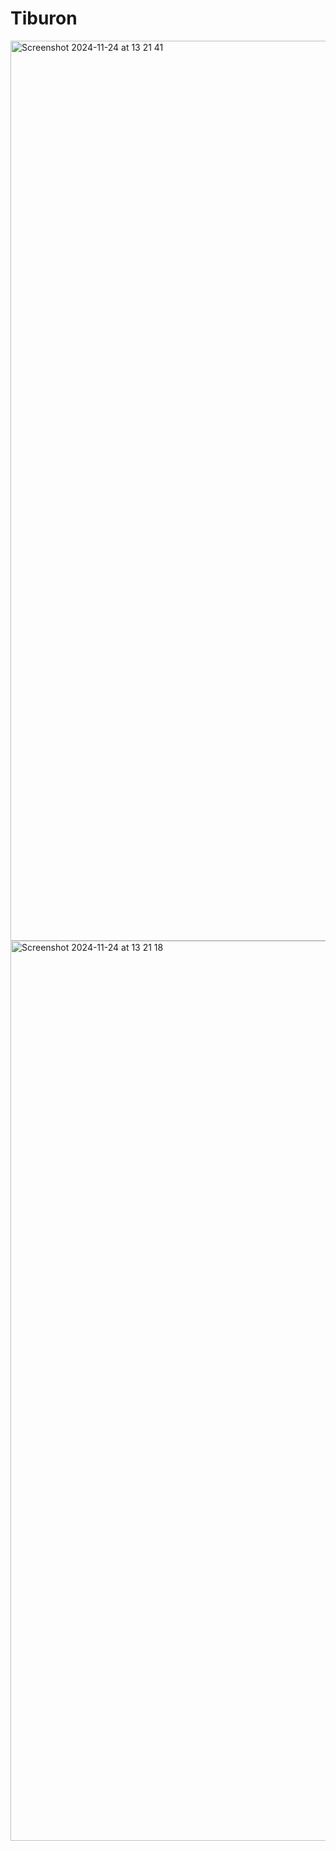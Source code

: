 # Tiburon

<img width="1440" alt="Screenshot 2024-11-24 at 13 21 41" src="https://github.com/user-attachments/assets/e7e6370e-8f37-431f-923a-993a8dcd9688">
<img width="1440" alt="Screenshot 2024-11-24 at 13 21 18" src="https://github.com/user-attachments/assets/f3749d8a-44e8-4f04-9c9b-d1fa2cf21efd">
